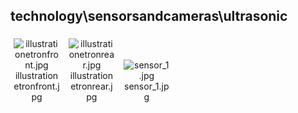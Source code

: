 ## technology\sensorsandcameras\ultrasonic
<div class="col" style="display: inline-block; width: 16.66%; padding: 5px; box-sizing: border-box; text-align: center;">
<img src="https://media.evkx.net/multimedia/technology/sensorsandcameras/ultrasonic/illustrationetronfront_xst.jpg" class="img-thumbnail" alt="illustrationetronfront.jpg">
illustrationetronfront.jpg
</div>
<div class="col" style="display: inline-block; width: 16.66%; padding: 5px; box-sizing: border-box; text-align: center;">
<img src="https://media.evkx.net/multimedia/technology/sensorsandcameras/ultrasonic/illustrationetronrear_xst.jpg" class="img-thumbnail" alt="illustrationetronrear.jpg">
illustrationetronrear.jpg
</div>
<div class="col" style="display: inline-block; width: 16.66%; padding: 5px; box-sizing: border-box; text-align: center;">
<img src="https://media.evkx.net/multimedia/technology/sensorsandcameras/ultrasonic/sensor_1_xst.jpg" class="img-thumbnail" alt="sensor_1.jpg">
sensor_1.jpg
</div>
